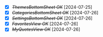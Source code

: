 - [X] ~~*ThemesBottomSheet OK*~~ [2024-07-25]
- [X] ~~*CategoriesBottomSheet OK*~~ [2024-07-26]
- [X] ~~*SettingsBottomSheet OK*~~ [2024-07-26]
- [X] ~~*FavoritesView OK*~~ [2024-07-26]
- [X] ~~*MyQuotesView OK*~~ [2024-07-26]